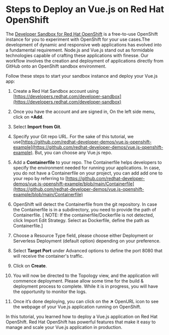 # Steps to Deploy an Vue.js on Red Hat OpenShift

The [Developer Sandbox for Red Hat OpenShift](https://developers.redhat.com/developer-sandbox) is a free-to-use OpenShift instance for you to experiment with OpenShift for your use cases.The development of dynamic and responsive web applications has evolved into a fundamental requirement. Node.js and Vue.js stand out as formidable technologies capable of crafting these applications with finesse. Our workflow involves the creation and deployment of applications directly from GitHub onto an OpenShift sandbox environment.

  

Follow these steps to start your sandbox instance and deploy your Vue.js app:

1.  Create a Red Hat Sandbox account using [https://developers.redhat.com/developer-sandbox](https://developers.redhat.com/developer-sandbox)
    
2.  Once you have the account and are signed in, On the left side menu, click on **+Add**.
    
3.  Select **Import from Git**.
    
4.  Specify your Git repo URL. For the sake of this tutorial, we use[https://github.com/redhat-developer-demos/vue.js-openshift-example](https://github.com/redhat-developer-demos/vue.js-openshift-example). But, you can choose any Vue.js repo.
    
5.  Add a **Containerfile** to your repo. The Containerfile helps developers to specify the environment needed for running your applications. In case, you do not have a Containerfile on your project, you can add add one to your repo by referring to [https://github.com/redhat-developer-demos/vue.js-openshift-example/blob/main/Containerfile](https://github.com/redhat-developer-demos/vue.js-openshift-example/blob/main/Containerfile)
    
6.  OpenShift will detect the Containerfile from the git repository. In case the Containerfile is in a subdirectory, you need to provide the path of Containerfile.
[ NOTE: If the containerfile/Dockerfile is not detected, click Import Edit Strategy. Select as Dockerfile, define the path as Containerfile.]

7.  Choose a Resource Type field, please choose either Deployment or Serverless Deployment (default option) depending on your preference.
    
8.  Select **Target Port** under Advanced options to define the port 8080 that will receive the container's traffic.
    
9.  Click on **Create**.
    
10.  You will now be directed to the Topology view, and the application will commence deployment. Please allow some time for the build & deployment process to complete. While it is in progress, you will have the opportunity to monitor the logs.
    
11.  Once it’s done deploying, you can click on the **↗** OpenURL icon to see the webpage of your Vue.js application running on OpenShift.
    

  

In this tutorial, you learned how to deploy a Vue.js application on Red Hat OpenShift. Red Hat OpenShift has powerful features that make it easy to manage and scale your Vue.js application in production.


